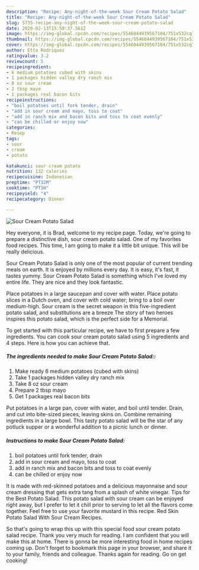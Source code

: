 ```yaml
---
description: "Recipe: Any-night-of-the-week Sour Cream Potato Salad"
title: "Recipe: Any-night-of-the-week Sour Cream Potato Salad"
slug: 5735-recipe-any-night-of-the-week-sour-cream-potato-salad
date: 2020-02-13T15:50:37.561Z
image: https://img-global.cpcdn.com/recipes/5546044939567104/751x532cq70/sour-cream-potato-salad-recipe-main-photo.jpg
thumbnail: https://img-global.cpcdn.com/recipes/5546044939567104/751x532cq70/sour-cream-potato-salad-recipe-main-photo.jpg
cover: https://img-global.cpcdn.com/recipes/5546044939567104/751x532cq70/sour-cream-potato-salad-recipe-main-photo.jpg
author: Etta Rodriquez
ratingvalue: 3.2
reviewcount: 5
recipeingredient:
- 6 medium potatoes cubed with skins
- 1 packages hidden valley dry ranch mix
- 8 oz sour cream
- 2 tbsp mayo
- 1 packages real bacon bits
recipeinstructions:
- "boil potatoes until fork tender, drain"
- "add in sour cream and mayo, toss to coat"
- "add in ranch mix and bacon bits and toss to coat evenly"
- "can be chilled or enjoy now"
categories:
- Resep
tags:
- sour
- cream
- potato

katakunci: sour cream potato
nutrition: 132 calories
recipecuisine: Indonesian
preptime: "PT32M"
cooktime: "PT1H"
recipeyield: "4"
recipecategory: Dinner

---
```



![Sour Cream Potato Salad](https://img-global.cpcdn.com/recipes/5546044939567104/751x532cq70/sour-cream-potato-salad-recipe-main-photo.jpg)

Hey everyone, it is Brad, welcome to my recipe page. Today, we're going to prepare a distinctive dish, sour cream potato salad. One of my favorites food recipes. This time, I am going to make it a little bit unique. This will be really delicious.

Sour Cream Potato Salad is only one of the most popular of current trending meals on earth. It is enjoyed by millions every day. It is easy, it's fast, it tastes yummy. Sour Cream Potato Salad is something which I've loved my entire life. They are nice and they look fantastic.

Place potatoes in a large saucepan and cover with water. Place potato slices in a Dutch oven, and cover with cold water; bring to a boil over medium-high. Sour cream is the secret weapon in this five-ingredient potato salad, and substitutions are a breeze The story of two heroes inspires this potato salad, which is the perfect side for a Memorial.


To get started with this particular recipe, we have to first prepare a few ingredients. You can cook sour cream potato salad using 5 ingredients and 4 steps. Here is how you can achieve that.

##### The ingredients needed to make Sour Cream Potato Salad::

1. Make ready 6 medium potatoes (cubed with skins)
1. Take 1 packages hidden valley dry ranch mix
1. Take 8 oz sour cream
1. Prepare 2 tbsp mayo
1. Get 1 packages real bacon bits


Put potatoes in a large pan, cover with water, and boil until tender. Drain, and cut into bite-sized pieces, leaving skins on. Combine remaining ingredients in a large bowl. This tasty potato salad will be the star of any potluck supper or a wonderful addition to a picnic lunch or dinner. 

##### Instructions to make Sour Cream Potato Salad:

1. boil potatoes until fork tender, drain
1. add in sour cream and mayo, toss to coat
1. add in ranch mix and bacon bits and toss to coat evenly
1. can be chilled or enjoy now


It is made with red-skinned potatoes and a delicious mayonnaise and sour cream dressing that gets extra tang from a splash of white vinegar. Tips for the Best Potato Salad. This potato salad with sour cream can be enjoyed right away, but I prefer to let it chill prior to serving to let all the flavors come together. Feel free to use your favorite mustard in this recipe. Red Skin Potato Salad With Sour Cream Recipes. 

So that's going to wrap this up with this special food sour cream potato salad recipe. Thank you very much for reading. I am confident that you will make this at home. There is gonna be more interesting food in home recipes coming up. Don't forget to bookmark this page in your browser, and share it to your family, friends and colleague. Thanks again for reading. Go on get cooking!
